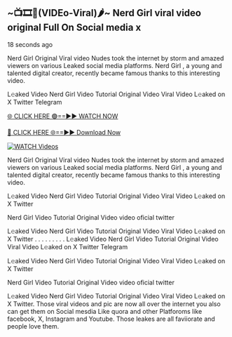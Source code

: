 ## ~📺🎞️👙(VIDEo-Viral)🌶~ Nerd Girl     viral video original Full On Social media x 

18 seconds ago

Nerd Girl     Original Viral video Nudes took the internet by storm and amazed viewers on various Leaked social media platforms. Nerd Girl    , a young and talented digital creator, recently became famous thanks to this interesting video.

L𝚎aked Video Nerd Girl     Video Tutorial Original Video Viral Video L𝚎aked on X Twitter Telegram

[🌐 CLICK HERE 🟢==►► WATCH NOW](https://cutt.ly/0rtR8jlR)

[🔴 CLICK HERE 🌐==►► Download Now](https://cutt.ly/SrtR4cwq)

[![WATCH Videos](https://i.imgur.com/dJHk4Zq.gif)](https://cutt.ly/0rtR8jlR)

Nerd Girl     Original Viral video Nudes took the internet by storm and amazed viewers on various Leaked social media platforms. Nerd Girl     , a young and talented digital creator, recently became famous thanks to this interesting video.

L𝚎aked Video Nerd Girl     Video Tutorial Original Video Viral Video L𝚎aked on X Twitter

Nerd Girl     Video Tutorial Original Video video oficial twitter

L𝚎aked Video Nerd Girl     Video Tutorial Original Video Viral Video L𝚎aked on X Twitter
. . . . . . . . . L𝚎aked Video Nerd Girl     Video Tutorial Original Video Viral Video L𝚎aked on X Twitter Telegram

L𝚎aked Video Nerd Girl     Video Tutorial Original Video Viral Video L𝚎aked on X Twitter

Nerd Girl      Video Tutorial Original Video video oficial twitter

L𝚎aked Video Nerd Girl      Video Tutorial Original Video Viral Video L𝚎aked on X Twitter.
Those viral videos and pic are now all over the internet you also can get them on Social mesdia Like quora and other Platforoms like facebook, X, Instagram and Youtube. Those leakes are all faviiorate and people love them.
